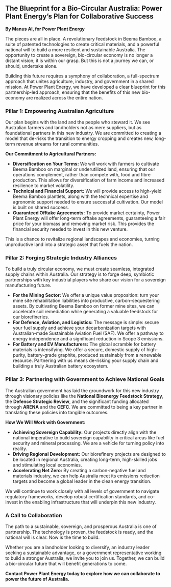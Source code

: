 ## The Blueprint for a Bio-Circular Australia: Power Plant Energy’s Plan for Collaborative Success

**By Manus AI, for Power Plant Energy**

The pieces are all in place. A revolutionary feedstock in Beema Bamboo, a suite of patented technologies to create critical materials, and a powerful national will to build a more resilient and sustainable Australia. The opportunity to create a sovereign, bio-circular economy is no longer a distant vision; it is within our grasp. But this is not a journey we can, or should, undertake alone. 

Building this future requires a symphony of collaboration, a full-spectrum approach that unites agriculture, industry, and government in a shared mission. At Power Plant Energy, we have developed a clear blueprint for this partnership-led approach, ensuring that the benefits of this new bio-economy are realized across the entire nation.

### Pillar 1: Empowering Australian Agriculture

Our plan begins with the land and the people who steward it. We see Australian farmers and landholders not as mere suppliers, but as foundational partners in this new industry. We are committed to creating a model that de-risks the transition to energy cropping and creates new, long-term revenue streams for rural communities.

**Our Commitment to Agricultural Partners:**

*   **Diversification on Your Terms:** We will work with farmers to cultivate Beema Bamboo on marginal or underutilized land, ensuring that our operations complement, rather than compete with, food and fibre production. This allows for diversification of farm income and increased resilience to market volatility.
*   **Technical and Financial Support:** We will provide access to high-yield Beema Bamboo plantlets, along with the technical expertise and agronomic support needed to ensure successful cultivation. Our model is built on shared success.
*   **Guaranteed Offtake Agreements:** To provide market certainty, Power Plant Energy will offer long-term offtake agreements, guaranteeing a fair price for your biomass and removing market risk. This provides the financial security needed to invest in this new venture.

This is a chance to revitalize regional landscapes and economies, turning unproductive land into a strategic asset that fuels the nation.

### Pillar 2: Forging Strategic Industry Alliances

To build a truly circular economy, we must create seamless, integrated supply chains within Australia. Our strategy is to forge deep, symbiotic partnerships with key industrial players who share our vision for a sovereign manufacturing future.

*   **For the Mining Sector:** We offer a unique value proposition: turn your mine site rehabilitation liabilities into productive, carbon-sequestering assets. By cultivating Beema Bamboo on former mine sites, we can accelerate soil remediation while generating a valuable feedstock for our biorefineries.
*   **For Defence, Aviation, and Logistics:** The message is simple: secure your fuel supply and achieve your decarbonization targets with Australian-made Sustainable Aviation Fuel (SAF). We offer a pathway to energy independence and a significant reduction in Scope 3 emissions.
*   **For Battery and EV Manufacturers:** The global scramble for battery materials is intensifying. We offer a secure, domestic supply of high-purity, battery-grade graphite, produced sustainably from a renewable resource. Partnering with us means de-risking your supply chain and building a truly Australian battery ecosystem.

### Pillar 3: Partnering with Government to Achieve National Goals

The Australian government has laid the groundwork for this new industry through visionary policies like the **National Bioenergy Feedstock Strategy**, the **Defence Strategic Review**, and the significant funding allocated through **ARENA** and the **CEFC**. We are committed to being a key partner in translating these policies into tangible outcomes.

**How We Will Work with Government:**

*   **Achieving Sovereign Capability:** Our projects directly align with the national imperative to build sovereign capability in critical areas like fuel security and mineral processing. We are a vehicle for turning policy into reality.
*   **Driving Regional Development:** Our biorefinery projects are designed to be located in regional Australia, creating long-term, high-skilled jobs and stimulating local economies.
*   **Accelerating Net Zero:** By creating a carbon-negative fuel and materials industry, we can help Australia meet its emissions reduction targets and become a global leader in the clean energy transition.

We will continue to work closely with all levels of government to navigate regulatory frameworks, develop robust certification standards, and co-invest in the enabling infrastructure that will underpin this new industry.

### A Call to Collaboration

The path to a sustainable, sovereign, and prosperous Australia is one of partnership. The technology is proven, the feedstock is ready, and the national will is clear. Now is the time to build.

Whether you are a landholder looking to diversify, an industry leader seeking a sustainable advantage, or a government representative working to build a stronger Australia, we invite you to join us. Together, we can build a bio-circular future that will benefit generations to come.

**Contact Power Plant Energy today to explore how we can collaborate to power the future of Australia.**
